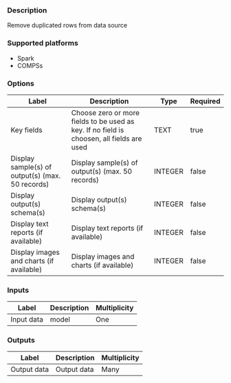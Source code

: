 ###  Description
Remove duplicated rows from data source

###  Supported platforms
* Spark
* COMPSs

###  Options
| Label | Description | Type | Required |
|---|---|---|---|
| Key fields | Choose zero or more fields to be used as key. If no field is choosen, all fields are used | TEXT | true |
| Display sample(s) of output(s) (max. 50 records) | Display sample(s) of output(s) (max. 50 records) | INTEGER | false |
| Display output(s) schema(s) | Display output(s) schema(s) | INTEGER | false |
| Display text reports (if available) | Display text reports (if available) | INTEGER | false |
| Display images and charts (if available) | Display images and charts (if available) | INTEGER | false |

###  Inputs
| Label | Description | Multiplicity |
|---|---|---|
| Input data | model | One |

###  Outputs
| Label | Description | Multiplicity |
|---|---|---|
| Output data | Output data | Many |
